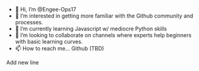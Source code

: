 - 👋 Hi, I’m @Engee-Ops17
- 👀 I’m interested in getting more familiar with the Github community and processes.
- 🌱 I’m currently learning Javascript w/ mediocre Python skills
- 💞️ I’m looking to collaborate on channels where experts help beginners with basic learning curves.
- 📫 How to reach me... Github (TBD)

<!---
Engee-Ops17/Engee-Ops17 is a ✨ special ✨ repository because its `README.md` (this file) appears on your GitHub profile.
You can click the Preview link to take a look at your changes.
--->
Add new line
